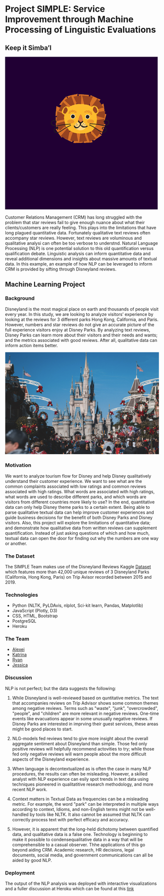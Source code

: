 # Project SIMPLE: Service Improvement through Machine Processing of Linguistic Evaluations
## Keep it Simba’l
![](project_logo.png)

Customer Relations Management (CRM) has long struggled with the problem that star reviews fail to give enough nuance about what their clients/customers are really feeling. This plays into the limitations that have long plagued quantitative data. Fortunately qualitative text reviews often accompany star reviews. However, text reviews are voluminous and qualitative analysi can often be too verbose to understnd. Natural Language Processing (NLP) is one potential solution to this old quantification versus qualification debate. Linguistic analysis can inform quantitative data and reveal additional dimensions and insights about massive amounts of textual data. In this example, an example of how NLP can be leveraged to inform CRM is provided by sifting through Disneyland reviews. 

## Machine Learning Project

### Background
Disneyland is the most magical place on earth and thousands of people visit every year. In this study, we are looking to analyze visitors’ experience by looking at the reviews for 3 different parks Hong Kong, California, and Paris. However, numbers and star reviews do not give an accurate picture of the full experience visitors enjoy at Disney Parks. By analyzing text reviews, Disney Parks can learn more about their visitors and their needs and wants; and the metrics associated with good reviews. After all, qualitative data can inform action items better. 

![](disney_park.png)

### Motivation
We want to analyze tourism flow for Disney and help Disney qualitatively understand their customer experience. We want to see what are the common complaints associated with low ratings and common reviews associated with high ratings. What words are associated with high ratings, what words are used to describe different parks, and which words are visitors from different countries more likely to use?  In the end, quantitative data can only help Disney theme parks to a certain extent. Being able to parse qualitative textual data can help improve customer experiences and guide business decisions for the benefit of both Disney Parks and Disney visitors. 
Also, this project will explore the limitations of quantitative data; and demonstrate how qualitative data from written reviews can supplement quantification. Instead of just asking questions of which and how much, textual data can open the door for finding out why the numbers are one way or another.  

### The Dataset
The SIMPLE Team makes use of the Disneyland Reviews Kaggle [Dataset](https://www.kaggle.com/arushchillar/disneyland-reviews) which features more than 42,000 unique reviews of 3 Disneyland Parks (California, Hong Kong, Paris) on Trip Avisor recorded between 2015 and 2019. 

### Technologies 
* Python (NLTK, PyLDAvis, nlplot, Sci-kit learn, Pandas, Matplotlib)
* JavaScript (Plotly, D3)
* CSS, HTML, Bootstrap
* PostgreSQL
* Heroku

### The Team
* [Alexei](https://github.com/CaliFlowers)
* [Katrina](https://github.com/katrinan029)
* [Ryan](https://github.com/lmfao415)
* [Jessica](https://github.com/jessicaramosmolina)

### Discussion
NLP is not perfect; but the data suggests the following: 

1. While Disneyland is well-reviewed based on quntitative metrics. The text that accompanies reviews on Trip Advisor shows some common themes among negative reviews. 
Terms such as "waste", "junk", "overcrowded", "people", and "children" are more relevant in negative reviews. One-time events like evacuations appear in some unusually negative reviews. If Disney Parks are interested in imprving their guest services, these areas might be good places to start. 

2. NLG-models fed reviews tend to give more insight about the overall aggregate sentiment about Disneyland than simple. Those fed only positive reviews will helpfully recommend actovities to try;  while those fed only negative reviews will warn people about the more difficult aspects of the Disneyland experience. 
3. When language is decontextualized as is often the case in many NLP procedures, the results can often be misleading. However, a skilled analyst with NLP experience can esily spot trends in text data using techniques pioneered in qualitatitive research methodology, and more recent NLP work. 

3. Context matters in Textual Data as frequencies can be a misleading metric. For example, the word "park" can be interpreted in multiple ways according to context, Idioms, and non-English terms might not be well-handled by tools like NLTK. It also cannot be assumed that NLTK can correctly process text with perfect efficacy and accuracy.  

4. However, it is apparent that the long-held dichotomy between quantified data, and qualitative data is a false one. Technology is beginning to make it possible to  condensequalitative data in a way that will be comprehensible to a casual observer. Thhe applications of this go beyond aiding CRM. Academic research, HR decisions, legal documents, social media, and government communications can all be aided by good NLP.  

### Deployment 
The output of the NLP analysis was deployed with interactive visualizations and a fuller discussion at Heroku which can be found at this [link](https://keep-it-simbal.herokuapp.com/)
